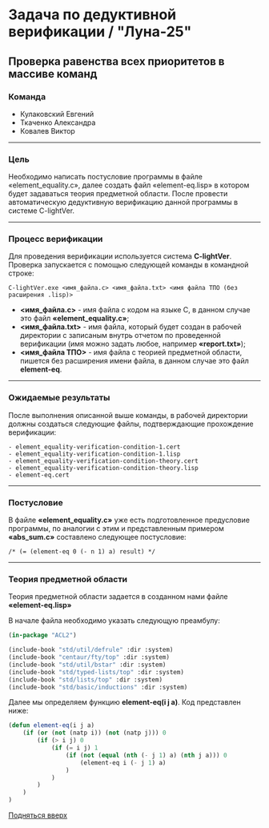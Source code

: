 <a id="anchor"></a>
# Задача по дедуктивной верификации / "Луна-25" 
## Проверка равенства всех приоритетов в массиве команд

### Команда
* Кулаковский Евгений
* Ткаченко Александра
* Ковалев Виктор
---
### Цель
Необходимо написать постусловие программы в файле «element_equality.c», далее создать файл «element-eq.lisp» в котором будет задаваться теория предметной области. После провести автоматическую дедуктивную верификацию данной программы в системе C-lightVer.

---
### Процесс верификации
Для проведения верификации используется система **C-lightVer**. Проверка запускается с помощью следующей команды в командной строке:

```````
C-lightVer.exe <имя_файла.c> <имя_файла.txt> <имя файла ТПО (без расширения .lisp)>
```````

- **<имя_файла.c>** - имя файла с кодом на языке C, в данном случае это файл **«element_equality.c»**;
- **<имя_файла.txt>** - имя файла, который будет создан в рабочей директории с записаным внутрь отчетом по проведенной верификации (имя можно задать любое, например **«report.txt»**);
- **<имя_файла ТПО>** - имя файла с теорией предметной области, пишется без расширения имени файла, в данном случае это файл **element-eq**.

---
### Ожидаемые результаты

После выполнения описанной выше команды, в рабочей директории должны создаться следующие файлы, подтверждающие прохождение верификации:

``````
- element_equality-verification-condition-1.cert
- element_equality-verification-condition-1.lisp
- element_equality-verification-condition-theory.cert
- element_equality-verification-condition-theory.lisp
- element-eq.cert
``````
---
### Постусловие

В файле **«element_equality.c»** уже есть подготовленное предусловие программы, по аналогии с этим и представленным примером **«abs_sum.c»** составлено следующее постусловие:

``````
/* (= (element-eq 0 (- n 1) a) result) */
``````
---
### Теория предметной области
Теория предметной области задается в созданном нами файле **«element-eq.lisp»**

В начале файла необходимо указать следующую преамбулу:

``````lisp
(in-package "ACL2")

(include-book "std/util/defrule" :dir :system)
(include-book "centaur/fty/top" :dir :system)
(include-book "std/util/bstar" :dir :system)
(include-book "std/typed-lists/top" :dir :system)
(include-book "std/lists/top" :dir :system)
(include-book "std/basic/inductions" :dir :system)
``````

Далее мы определяем функцию **element-eq(i j a)**. 
Код представлен ниже:
```lisp
(defun element-eq(i j a)
    (if (or (not (natp i)) (not (natp j))) 0
        (if (> i j) 0
            (if (= i j) 1
                (if (not (equal (nth (- j 1) a) (nth j a))) 0
                    (element-eq i (- j 1) a)
                )
            )
        )
    )
)
```
[Подняться вверх](#anchor)

